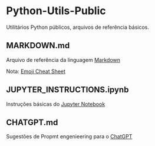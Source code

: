 # Python-Utils-Public
Utilitários Python públicos, arquivos de referência básicos.

## MARKDOWN.md
Arquivo de referência da linguagem [Markdown](https://github.com/ML-Passionate/Python-Utils-Public/blob/main/MarkDown.MD)

Nota: [Emoji Cheat Sheet](https://github.com/ikatyang/emoji-cheat-sheet)

## JUPYTER_INSTRUCTIONS.ipynb
Instruções básicas do [Jupyter Notebook](https://github.com/ML-Passionate/Python-Utils-Public/blob/main/Jupyter_instructions.ipynb)

## CHATGPT.md
Sugestões de Propmt engenieering para o [ChatGPT](https://github.com/ML-Passionate/Python-Utils-Public/blob/main/CHATGPT.MD)
